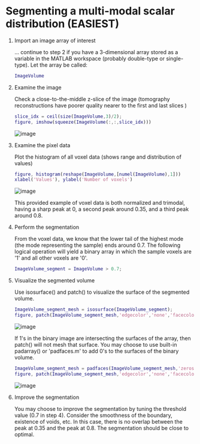 # Segmenting a multi-modal scalar distribution (EASIEST)

1. Import an image array of interest
   
   ... continue to step 2 if you have a 3-dimensional array stored as a variable in the MATLAB workspace (probably double-type or single-type). Let the array be called:
  
   ```Matlab
   ImageVolume
   ```

2. Examine the image

   Check a close-to-the-middle z-slice of the image (tomography reconstructions have poorer quality nearer to the first and last slices )

   ```Matlab
   slice_idx = ceil(size(ImageVolume,3)/2);
   figure, imshow(squeeze(ImageVolume(:,:,slice_idx)))
   ```
  
   ![image](https://github.com/marcelchlupsa/segmentation-examples/assets/66844588/a5144715-c1d9-424b-bde5-b283d1f4d5a3)

3. Examine the pixel data

   Plot the histogram of all voxel data (shows range and distribution of values)
   ```Matlab
   figure, histogram(reshape(ImageVolume,[numel(ImageVolume),1]))
   xlabel('Values'), ylabel('Number of voxels')
   ```
  
   ![image](https://github.com/marcelchlupsa/segmentation-examples/assets/66844588/ededc962-c807-48f9-964d-319197fe520b)
  
   This provided example of voxel data is both normalized and trimodal, having a sharp peak at 0, a second peak around 0.35, and a third peak around 0.8.

4. Perform the segmentation

   From the voxel data, we know that the lower tail of the highest mode (the mode representing the sample) ends around 0.7. The following logical operation will yield a binary array in which the sample voxels are '1' and all other voxels are '0'.
   ```Matlab
   ImageVolume_segment = ImageVolume > 0.7;
   ```

5. Visualize the segmented volume

   Use isosurface() and patch() to visualize the surface of the segmented volume.

   ```Matlab
   ImageVolume_segment_mesh = isosurface(ImageVolume_segment);
   figure, patch(ImageVolume_segment_mesh,'edgecolor','none','facecolor','green','facealpha',0.3), view(3)
   ```

   ![image](https://github.com/marcelchlupsa/segmentation-examples/assets/66844588/8d5b0f7a-ea91-4ac8-bb0d-f84755d2b760)

   If 1's in the binary image are intersecting the surfaces of the array, then patch() will not mesh that surface. You may choose to use built-in padarray() or 'padfaces.m' to add 0's to the surfaces of the binary volume. 

   ```Matlab
   ImageVolume_segment_mesh = padfaces(ImageVolume_segment_mesh,'zeros');
   figure, patch(ImageVolume_segment_mesh,'edgecolor','none','facecolor','green','facealpha',0.3), view(3)
   ```

   ![image](https://github.com/marcelchlupsa/segmentation-examples/assets/66844588/b794996d-7cbd-446f-b70f-c29003757061)

   
6. Improve the segmentation

   You may choose to improve the segmentation by tuning the threshold value (0.7 in step 4). Consider the smoothness of the boundary, existence of voids, etc. In this case, there is no overlap between the peak at 0.35 and the peak at 0.8. The segmentation should be close to optimal.
